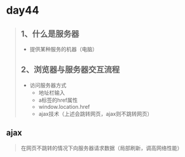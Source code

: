 # day44

> ## 1、什么是服务器
>
> - 提供某种服务的机器（电脑）
> ## 2、浏览器与服务器交互流程
>
> - 访问服务器方式
>   - 地址栏输入
>   - a标签的href属性
>   - window.location.href
>   - ajax技术（上述会跳转网页，ajax则不跳转网页）

## ajax

> 在网页不跳转的情况下向服务器请求数据（局部刷新，调高网络性能）



